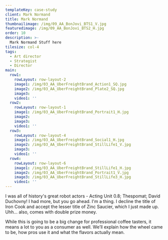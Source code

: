 ```yaml
---
templateKey: case-study
client: Mark Normand
title: Mark Normand
thumbnailimage: /img/09_AA_BonJovi_BTS1_V.jpg
featuredimage: /img/09_AA_BonJovi_BTS2_H.jpg
order: 10
description: >-
  Mark Normand Stuff here
tilesize: col-4
tags:
  - Art director
  - Strategist
  - Director
main:
  row1:
    rowLayout: row-layout-2
    image1: /img/03_AA_UberFreightBrand_Action1_SQ.jpg
    image2: /img/03_AA_UberFreightBrand_Plate2_SQ.jpg
    image3:
    video1: ''
  row2:
    rowLayout: row-layout-1
    image1: /img/03_AA_UberFreightBrand_Portrait1_H.jpg
    image2: 
    image3:
    video1: '' 
  row3:
    rowLayout: row-layout-4
    image1: /img/03_AA_UberFreightBrand_Social1_H.jpg
    image2: /img/03_AA_UberFreightBrand_StillLife1_V.jpg
    image3:
    video1: ''
  row4:
    rowLayout: row-layout-6
    image1: /img/03_AA_UberFreightBrand_StillLife1_H.jpg
    image2: /img/03_AA_UberFreightBrand_Portrait1_V.jpg
    image3: /img/03_AA_UberFreightBrand_StillLife3_H.jpg
    video1: ''           
---
```


I was all of history's great robot actors - Acting Unit 0.8; Thespomat; David Duchovny! I had more, but you go ahead. I'm a thing. I decline the title of Iron Cook and accept the lesser title of Zinc Saucier, which I just made up. Uhh… also, comes with double prize money.

While this is going to be a big change for professional coffee tasters, it means a lot to you as a consumer as well. We’ll explain how the wheel came to be, how pros use it and what the flavors actually mean.
